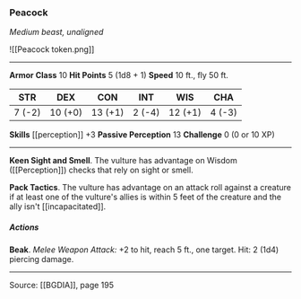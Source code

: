 ### Peacock
_Medium beast, unaligned_

![[Peacock token.png]]


---

**Armor Class** 10
**Hit Points** 5 (1d8 + 1)
**Speed** 10 ft., fly 50 ft.

| STR     | DEX     | CON     | INT     | WIS     | CHA     |
|---------|---------|---------|---------|---------|---------|
| 7 (-2) | 10 (+0) | 13 (+1) | 2 (-4) | 12 (+1) | 4 (-3) |

**Skills** [[perception]] +3
**Passive Perception** 13
**Challenge** 0 (0 or 10 XP)

---

**Keen Sight and Smell**. The vulture has advantage on Wisdom ([[Perception]]) checks that rely on sight or smell.

**Pack Tactics**. The vulture has advantage on an attack roll against a creature if at least one of the vulture's allies is within 5 feet of the creature and the ally isn't [[incapacitated]].

##### Actions
**Beak**. _Melee Weapon Attack:_ +2 to hit, reach 5 ft., one target. Hit: 2 (1d4) piercing damage.


---

Source: [[BGDIA]], page 195
